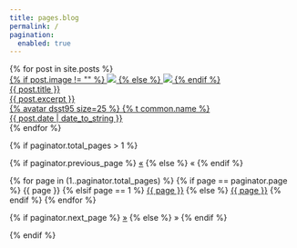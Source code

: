 ```yaml
---
title: pages.blog
permalink: /
pagination:
  enabled: true
---
```


<div class="posts-list">
  {% for post in site.posts %}
    <a href="{{ post.url }}">
    <div class="post">
    {% if post.image != "" %}
      <img src="{% link {{ post.image }} %}" class="post-figure" />
    {% else %}
      <img src="{% link /assets/images/NoImage.webp %}" class="post-figure" />
    {% endif %}
      <div class="post-title" title="{{ post.title }}">{{ post.title }}</div>
      <div class="post-text" title="{{ post.excerpt }}">{{ post.excerpt }}</div>
      <div class="post-footer">
        <div class="post-author">{% avatar dsst95 size=25 %} {% t common.name %}</div>
        <div class="post-date">{{ post.date | date_to_string }}</div>
      </div>
    </div>
    </a>
  {% endfor %}
</div>

{% if paginator.total_pages > 1 %}
<div class="pagination">
  {% if paginator.previous_page %}
    <a href="{{ paginator.previous_page_path | prepend: site.baseurl | replace: '//', '/' }}">&laquo;</a>
  {% else %}
    <span>&laquo;</span>
  {% endif %}

  {% for page in (1..paginator.total_pages) %}
    {% if page == paginator.page %}
      <span class="page">{{ page }}</span>
    {% elsif page == 1 %}
      <a href="{{ paginator.previous_page_path | prepend: site.baseurl | replace: '//', '/' }}">{{ page }}</a>
    {% else %}
      <a href="{{ site.paginate_path | prepend: site.baseurl | replace: '//', '/' | replace: ':num', page }}">{{ page }}</a>
    {% endif %}
  {% endfor %}

  {% if paginator.next_page %}
    <a href="{{ paginator.next_page_path | prepend: site.baseurl | replace: '//', '/' }}">&raquo;</a>
  {% else %}
    <span>&raquo;</span>
  {% endif %}
</div>
{% endif %}
